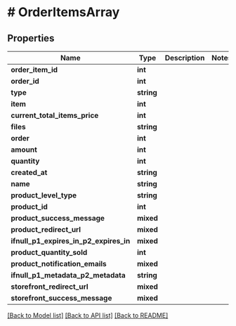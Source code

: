 # # OrderItemsArray

## Properties

Name | Type | Description | Notes
------------ | ------------- | ------------- | -------------
**order_item_id** | **int** |  |
**order_id** | **int** |  |
**type** | **string** |  |
**item** | **int** |  |
**current_total_items_price** | **int** |  |
**files** | **string** |  |
**order** | **int** |  |
**amount** | **int** |  |
**quantity** | **int** |  |
**created_at** | **string** |  |
**name** | **string** |  |
**product_level_type** | **string** |  |
**product_id** | **int** |  |
**product_success_message** | **mixed** |  |
**product_redirect_url** | **mixed** |  |
**ifnull_p1_expires_in_p2_expires_in** | **mixed** |  |
**product_quantity_sold** | **int** |  |
**product_notification_emails** | **mixed** |  |
**ifnull_p1_metadata_p2_metadata** | **string** |  |
**storefront_redirect_url** | **mixed** |  |
**storefront_success_message** | **mixed** |  |

[[Back to Model list]](../../README.md#models) [[Back to API list]](../../README.md#endpoints) [[Back to README]](../../README.md)
